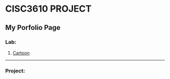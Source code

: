 # CISC3610 PROJECT
## My Porfolio Page

### Lab:
1. [Cartoon](http://chunyonglin.github.io/cartoon.html)





_______________________________________________
### Project:
